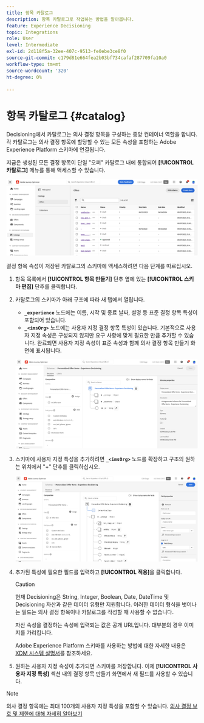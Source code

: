 ```yaml
---
title: 항목 카탈로그
description: 항목 카탈로그로 작업하는 방법을 알아봅니다.
feature: Experience Decisioning
topic: Integrations
role: User
level: Intermediate
exl-id: 2d118f5a-32ee-407c-9513-fe0ebe3ce8f0
source-git-commit: c179d81e664fea2b03bf734cafaf287709fa10a0
workflow-type: tm+mt
source-wordcount: '320'
ht-degree: 0%

---
```


# 항목 카탈로그 {#catalog}

Decisioning에서 카탈로그는 의사 결정 항목을 구성하는 중앙 컨테이너 역할을 합니다. 각 카탈로그는 의사 결정 항목에 할당할 수 있는 모든 속성을 포함하는 Adobe Experience Platform 스키마에 연결됩니다.

지금은 생성된 모든 결정 항목이 단일 &quot;오퍼&quot; 카탈로그 내에 통합되어 **[!UICONTROL 카탈로그]** 메뉴를 통해 액세스할 수 있습니다.

![](assets/catalogs-list.png)

결정 항목 속성이 저장된 카탈로그의 스키마에 액세스하려면 다음 단계를 따르십시오.

1. 항목 목록에서 **[!UICONTROL 항목 만들기]** 단추 옆에 있는 **[!UICONTROL 스키마 편집]** 단추를 클릭합니다.

1. 카탈로그의 스키마가 아래 구조에 따라 새 탭에서 열립니다.

   * **`_experience`** 노드에는 이름, 시작 및 종료 날짜, 설명 등 표준 결정 항목 특성이 포함되어 있습니다.
   * **`_<imsOrg>`** 노드에는 사용자 지정 결정 항목 특성이 있습니다. 기본적으로 사용자 지정 속성은 구성되지 않지만 요구 사항에 맞게 필요한 만큼 추가할 수 있습니다. 완료되면 사용자 지정 속성이 표준 속성과 함께 의사 결정 항목 만들기 화면에 표시됩니다.

   ![](assets/catalogs-schema.png)

1. 스키마에 사용자 지정 특성을 추가하려면 **`_<imsOrg>`** 노드를 확장하고 구조의 원하는 위치에서 &quot;+&quot; 단추를 클릭하십시오.

   ![](assets/catalogs-add.png)

1. 추가된 특성에 필요한 필드를 입력하고 **[!UICONTROL 적용]**&#x200B;을 클릭합니다.

   >[!CAUTION]
   >
   >현재 Decisioning은 String, Integer, Boolean, Date, DateTime 및 Decisioning 자산과 같은 데이터 유형만 지원합니다. 이러한 데이터 형식을 벗어나는 필드는 의사 결정 항목이나 카탈로그를 작성할 때 사용할 수 없습니다.

   자산 속성을 결정하는 속성에 입력되는 값은 공개 URL입니다. 대부분의 경우 이미지를 가리킵니다.

   Adobe Experience Platform 스키마를 사용하는 방법에 대한 자세한 내용은 [XDM 시스템 설명서](https://experienceleague.adobe.com/docs/experience-platform/xdm/ui/overview.html?lang=ko)를 참조하세요.

1. 원하는 사용자 지정 속성이 추가되면 스키마를 저장합니다. 이제 **[!UICONTROL 사용자 지정 특성]** 섹션 내의 결정 항목 만들기 화면에서 새 필드를 사용할 수 있습니다.

>[!NOTE]
>
>의사 결정 항목에는 최대 100개의 사용자 지정 특성을 포함할 수 있습니다. [의사 결정 보호 및 제한에 대해 자세히 알아보기](gs-experience-decisioning.md#guardrails)
